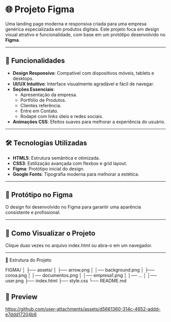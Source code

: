 # 🌐 Projeto Figma

Uma landing page moderna e responsiva criada para uma empresa genérica especializada em produtos digitais. Este projeto foca em design visual atrativo e funcionalidade, com base em um protótipo desenvolvido no **Figma**.

---

## 📌 Funcionalidades

- **Design Responsivo**: Compatível com dispositivos móveis, tablets e desktops.
- **UI/UX Intuitivo**: Interface visualmente agradável e fácil de navegar.
- **Seções Essenciais**:
  - Apresentação da empresa.
  - Portfólio de Produtos.
  - Clientes referência.
  - Entre em Contato.
  - Rodapé com links úteis e redes sociais.
- **Animações CSS**: Efeitos suaves para melhorar a experiência do usuário.

---

## 🛠️ Tecnologias Utilizadas

- **HTML5**: Estrutura semântica e otimizada.
- **CSS3**: Estilização avançada com flexbox e grid layout.
- **Figma**: Protótipo inicial do design.
- **Google Fonts**: Tipografia moderna para melhorar a estética.

---

## 🎨 Protótipo no Figma

O design foi desenvolvido no Figma para garantir uma aparência consistente e profissional.

---

## 🚀 Como Visualizar o Projeto

Clique duas vezes no arquivo index.html ou abra-o em um navegador.

---

📂 Estrutura do Projeto

FIGMA/
│
├── assets/
│   ├── arrow.png
│   │── background.png
│   ├── coroa.png
│   │── documentos.png
│   │── empresa1.png
│   │── ...
│   │── user.png
├── index.html
├── style.css
└── README.md

## 📌 Preview

https://github.com/user-attachments/assets/d5661360-314c-4652-addd-e7ddd17204b6


